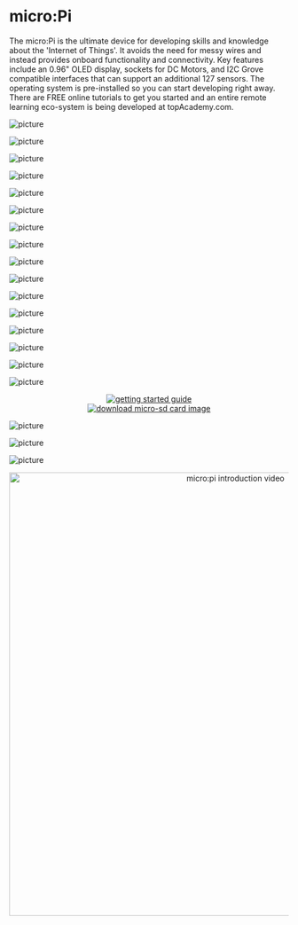 # micro:Pi

The micro:Pi is the ultimate device for developing skills and knowledge about the 'Internet of Things'. It avoids the need for messy wires and instead provides onboard functionality and connectivity. Key features include an 0.96" OLED display, sockets for DC Motors, and I2C Grove compatible interfaces that can support an additional 127 sensors. The operating system is pre-installed so you can start developing right away. There are FREE online tutorials to get you started and an entire remote learning eco-system is being developed at topAcademy.com.

![picture](images/micropi-001.png)

![picture](images/micropi-002.png)

![picture](images/outofbox2.png)

![picture](images/features.png)

![picture](images/features-text.png)

![picture](images/specifications.jpg)

![picture](images/specification-text.png)

![picture](images/applications.jpg)

![picture](images/application-text.jpg)

![picture](images/hardware.jpg)

![picture](images/hardware-002.png)

![picture](images/hardware-003.png)

![picture](images/hardware-004.png)

![picture](images/hardware-005.png)

![picture](images/resources.jpg)

![picture](images/resources-002.jpg)

<div align="center">
  <a href="/images/getting_started_guide_colored.pdf">
    <img src="/images/getting-started.png" alt="getting started guide">
  </a>
</div>

<div align="center">
  <a href="https://drive.google.com/drive/folders/1cm9vUXON1M-XbPJnsReMUOJKaba6pluX?usp=sharing">
    <img src="/images/images.png" alt="download micro-sd card image">
  </a>
</div>

![picture](images/sd-card-formatter_200.jpg)

![picture](images/kit-content.png)

![picture](images/kit-content-002.jpg)

<div align="center">
  <a href="https://youtu.be/SRSukb-_Nbs"><img width="800" src="/images/mq1.jpg" alt="micro:pi introduction video"></a>
</div>

